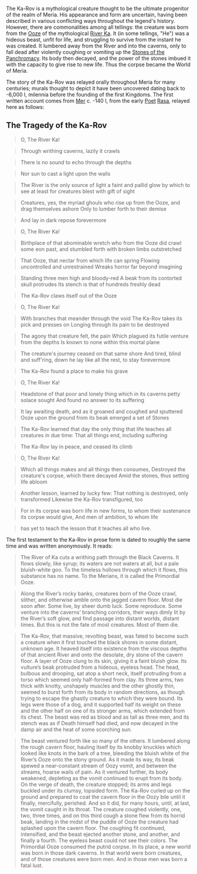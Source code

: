 The Ka-Rov is a mythological creature thought to be the ultimate progenitor of the realm of Meria.  His appearance and form are uncertain, having been described in various conflicting ways throughout the legend's history.  However, there are commonalities among all tellings: the creature was born from the [Ooze](wiki/ooze.md) of the mythological [River Ka](wiki/river_ka.md).  It (in some tellings, "He") was a hideous beast, unfit for life, and struggling to survive from the instant he was created.  It lumbered away from the River and into the caverns, only to fall dead after violently coughing or vomiting up the [Stones of the Panchromacy](wiki/stones_of_the_panchromacy.md).  Its body then decayed, and the power of the stones imbued it with the capacity to give rise to new life.  Thus the corpse became the World of Meria.

The story of the Ka-Rov was relayed orally throughout Meria for many centuries; murals thought to depict it have been uncovered dating back to -6,000 I, milennia before the founding of the first Kingdoms.  The first written account comes from [Mer](wiki/mer) c. -140 I, from the early [Poet](wiki/Poets) [Rasa](wiki/Rasa), relayed here as follows:

## The Tragedy of the Ka-Rov

> O, The River Ka!

> Through writhing caverns, lazily it crawls

> There is no sound to echo through the depths

> Nor sun to cast a light upon the walls

> The River is the only source of light
> a faint and pallid glow by which to see
> at least for creatures blest with gift of sight

> Creatures, yes, the myriad ghouls who rise
> up from the Ooze, and drag themselves ashore
> Only to lumber forth to their demise

> And lay in dark repose forevermore

> O, The River Ka!

> Birthplace of that abominable wretch
> who from the Ooze did crawl some eon past,
> and stumbled forth with broken limbs outstretched

> That Ooze, that nectar from which life can spring
> Flowing uncontrolled and unrestrained
> Wreaks horror far beyond imagining

> Standing three men high and bloody-red
> A beak from its contorted skull protrudes
> Its stench is that of hundreds freshly dead

> The Ka-Rov claws itself out of the Ooze

> O, The River Ka!

> With branches that meander through the void
> The Ka-Rov takes its pick and presses on
> Longing through its pain to be destroyed

> The agony that creature felt, the pain
> Which plagued its futile venture from the depths
> Is known to none within this mortal plane

> The creature's journey ceased on that same shore
> And tired, blind and suff'ring, down he lay
> like all the rest, to stay forevermore

> The Ka-Rov found a place to make his grave

> O, The River Ka!

> Headstone of that poor and lonely thing
> which in its caverns petty solace sought
> And found no answer to its suffering

> It lay awaiting death, and as it groaned
> and coughed and sputtered Ooze upon the ground
> from its beak emerged a set of Stones

> The Ka-Rov learned that day the only thing
> that life teaches all creatures in due time:
> That all things end, including suffering

> The Ka-Rov lay in peace, and ceased its climb

> O, The River Ka!

> Which all things makes and all things then consumes,
> Destroyed the creature's corpse, which there decayed
> Amid the stones, thus setting life abloom

> Another lesson, learned by lucky few:
> That nothing is destroyed, only transformed
> Likewise the Ka-Rov transfigured, too

> For in its corpse was born life in new forms,
> to whom their sustenance its corpse would give,
> And men of ambition, to whom life

> has yet to teach the lesson
> that it teaches all who live.

The first testament to the Ka-Rov in prose form is dated to roughly the same time and was written anonymously.  It reads:

>The River of Ka cuts a writhing path through the Black Caverns. It flows slowly, like syrup; its waters are not waters at all, but a pale bluish-white goo. To the timeless hollows through which it flows, this substance has no name. To the Merians, it is called the Primordial Ooze.

>Along the River’s rocky banks, creatures born of the Ooze crawl, slither, and otherwise amble onto the jagged cavern floor. Most die soon after. Some live, by sheer dumb luck. Some reproduce. Some venture into the caverns’ branching corridors, their ways dimly lit by the River’s soft glow, and find passage into distant worlds, distant times. But this is not the fate of most creatures. Most of them die.

> The Ka-Rov, that massive, revolting beast, was fated to become such a creature when it first touched the black shores in some distant, unknown age. It heaved itself into existence from the viscous depths of that ancient River and onto the desolate, dry stone of the cavern floor. A layer of Ooze clung to its skin, giving it a faint bluish glow. Its vulture’s beak protruded from a hideous, eyeless head. The head, bulbous and drooping, sat atop a short neck, itself protruding from a torso which seemed only half-formed from clay. Its three arms, two thick with knotty, unshapely muscles and the other ghostly thin, seemed to burst forth from its body in random directions, as though trying to escape the ghastly creature to which they were bound. Its legs were those of a dog, and it supported half its weight on these and the other half on one of its stronger arms, which extended from its chest. The beast was red as blood and as tall as three men, and its stench was as if Death himself had died, and now decayed in the damp air and the heat of some scorching sun.

> The beast ventured forth like so many of the others. It lumbered along the rough cavern floor, hauling itself by its knobby knuckles which looked like knots in the bark of a tree, bleeding the bluish white of the River’s Ooze onto the stony ground. As it made its way, its beak spewed a near-constant stream of Oozy vomit, and between the streams, hoarse wails of pain. As it ventured further, its body weakened, depleting as the vomit continued to erupt from its body. On the verge of death, the creature stopped; its arms and legs buckled under its clumsy, lopsided form. The Ka-Rov curled up on the ground and prepared to coat the cavern floor in the Oozy bile until it finally, mercifully, perished. And so it did, for many hours, until, at last, the vomit caught in its throat. The creature coughed violently, one, two, three times, and on this third cough a stone flew from its horrid beak, landing in the midst of the puddle of Ooze the creature had splashed upon the cavern floor. The coughing fit continued, intensified, and the beast ejected another stone, and another, and finally a fourth. The eyeless beast could not see their colors.
The Primordial Ooze consumed the putrid corpse. In its place, a new world was born in those dark caverns. In that world were born creatures, and of those creatures were born men. And in those men was born a fatal lust.
